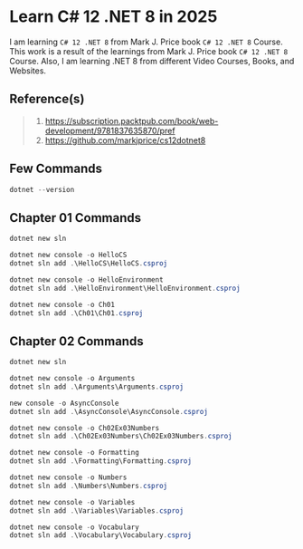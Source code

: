 # Learn C# 12 .NET 8 in 2025

I am learning `C# 12 .NET 8` from Mark J. Price book `C# 12 .NET 8` Course. This work is a result of the learnings from Mark J. Price book `C# 12 .NET 8` Course. Also, I am learning .NET 8 from different Video Courses, Books, and Websites.

## Reference(s)

> 1. <https://subscription.packtpub.com/book/web-development/9781837635870/pref>
> 1. <https://github.com/markjprice/cs12dotnet8>

## Few Commands

```powershell
dotnet --version
```

## Chapter 01 Commands

```powershell
dotnet new sln

dotnet new console -o HelloCS
dotnet sln add .\HelloCS\HelloCS.csproj

dotnet new console -o HelloEnvironment
dotnet sln add .\HelloEnvironment\HelloEnvironment.csproj

dotnet new console -o Ch01
dotnet sln add .\Ch01\Ch01.csproj
```

## Chapter 02 Commands

```powershell
dotnet new sln

dotnet new console -o Arguments
dotnet sln add .\Arguments\Arguments.csproj

new console -o AsyncConsole
dotnet sln add .\AsyncConsole\AsyncConsole.csproj

dotnet new console -o Ch02Ex03Numbers
dotnet sln add .\Ch02Ex03Numbers\Ch02Ex03Numbers.csproj

dotnet new console -o Formatting
dotnet sln add .\Formatting\Formatting.csproj

dotnet new console -o Numbers
dotnet sln add .\Numbers\Numbers.csproj

dotnet new console -o Variables
dotnet sln add .\Variables\Variables.csproj

dotnet new console -o Vocabulary
dotnet sln add .\Vocabulary\Vocabulary.csproj
```
